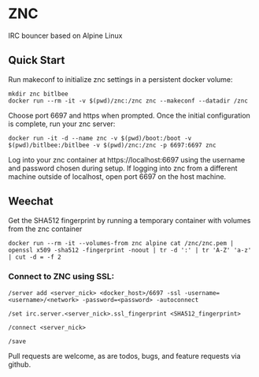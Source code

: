 # ZNC

IRC bouncer based on Alpine Linux

## Quick Start

Run makeconf to initialize znc settings in a persistent docker volume:

    mkdir znc bitlbee
    docker run --rm -it -v $(pwd)/znc:/znc znc --makeconf --datadir /znc

Choose port 6697 and https when prompted. Once the initial configuration is complete, run your znc server:

    docker run -it -d --name znc -v $(pwd)/boot:/boot -v $(pwd)/bitlbee:/bitlbee -v $(pwd)/znc:/znc -p 6697:6697 znc

Log into your znc container at https://localhost:6697 using the username and password chosen during setup. If logging into znc from a different machine outside of localhost, open port 6697 on the host machine.

## Weechat

Get the SHA512 fingerprint by running a temporary container with volumes from the znc container

    docker run --rm -it --volumes-from znc alpine cat /znc/znc.pem | openssl x509 -sha512 -fingerprint -noout | tr -d ':' | tr 'A-Z' 'a-z' | cut -d = -f 2

### Connect to ZNC using SSL:

    /server add <server_nick> <docker_host>/6697 -ssl -username=<username>/<network> -password=<password> -autoconnect

    /set irc.server.<server_nick>.ssl_fingerprint <SHA512_fingerprint>

    /connect <server_nick>

    /save

Pull requests are welcome, as are todos, bugs, and feature requests via github.
